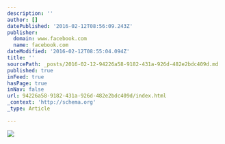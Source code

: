 ```yaml
---
description: ''
author: []
datePublished: '2016-02-12T08:56:09.243Z'
publisher:
  domain: www.facebook.com
  name: facebook.com
dateModified: '2016-02-12T08:55:04.094Z'
title: ''
sourcePath: _posts/2016-02-12-94226a58-9182-431a-926d-482e2bdc409d.md
published: true
inFeed: true
hasPage: true
inNav: false
url: 94226a58-9182-431a-926d-482e2bdc409d/index.html
_context: 'http://schema.org'
_type: Article

---
```

![](https://scontent.xx.fbcdn.net/hphotos-xfa1/t31.0-8/12593484_474932732695628_7440393569080363307_o.jpg)